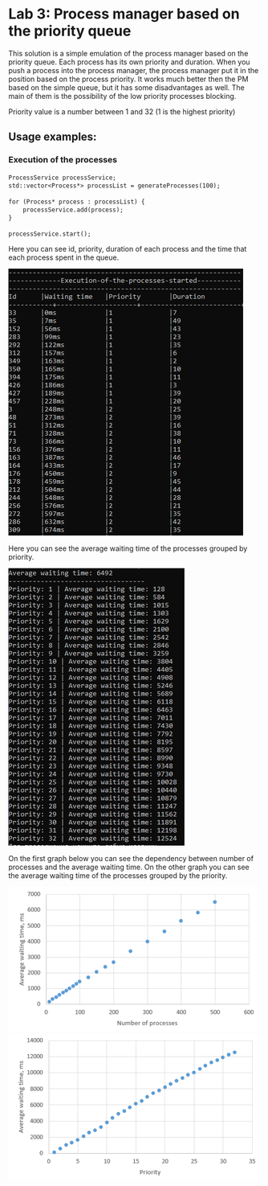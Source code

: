 # Lab 3: Process manager based on the priority queue

This solution is a simple emulation of the process manager based on the priority queue. 
Each process has its own priority and duration. When you push a process into the process manager, the process manager put it in the position based on the process priority.
It works much better then the PM based on the simple queue, but it has some disadvantages as well. The main of them is the possibility of the low priority processes blocking.

Priority value is a number between 1 and 32 (1 is the highest priority)

## Usage examples:
### Execution of the processes

```
ProcessService processService;
std::vector<Process*> processList = generateProcesses(100);

for (Process* process : processList) {
	processService.add(process);
}

processService.start();
```

Here you can see id, priority, duration of each process and the time that each process spent in the queue.

<img src='./img/process_execution.png'>

Here you can see the average waiting time of the processes grouped by priority.

<img src='./img/average_waiting_time.png'>

On the first graph below you can see the dependency between number of processes and the average waiting time. 
On the other graph you can see the average waiting time of the processes grouped by the priority.

<img src='./img/average_waiting_time_plot.png'>
<img src='./img/average_waiting_time_by_priority_plot.png'>

